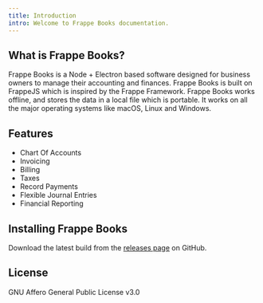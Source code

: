 ```yaml
---
title: Introduction
intro: Welcome to Frappe Books documentation.
---
```


## What is Frappe Books?

Frappe Books is a Node + Electron based software designed for business owners to
manage their accounting and finances. Frappe Books is built on FrappeJS which is
inspired by the Frappe Framework. Frappe Books works offline, and stores the
data in a local file which is portable. It works on all the major operating
systems like macOS, Linux and Windows.

## Features

- Chart Of Accounts
- Invoicing
- Billing
- Taxes
- Record Payments
- Flexible Journal Entries
- Financial Reporting

## Installing Frappe Books

Download the latest build from the
[releases page](https://github.com/frappe/books/releases) on GitHub.

## License

GNU Affero General Public License v3.0
